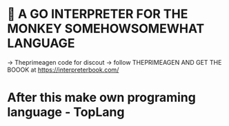 # 🐒 A GO INTERPRETER FOR THE MONKEY  SOMEHOWSOMEWHAT LANGUAGE 
 -> Theprimeagen code for discout -> follow THEPRIMEAGEN AND GET THE BOOOK at https://interpreterbook.com/

# After this make own programing language - TopLang
